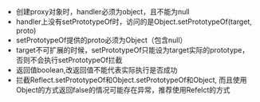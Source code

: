 - 创建proxy对象时，handler必须为object，且不能为null
- handler上没有setPrototypeOf时，访问的是Object.setPrototypeOf(target, proto)
- setPrototypeOf提供的proto必须为Object（包含null）
- target不可扩展的时候，setPrototypeOf只能设为target实际的prototype，否则不会执行setPrototypeOf拦截
- 返回值boolean,改返回值不能代表实际执行是否成功
- 拦截Reflect.setPrototypeOf和Object.setPrototypeOf和Object, 而且使用Object的方式返回false的情况可能存在异常，推荐使用Refelct的方式